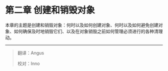 # 第二章 创建和销毁对象

本章的主题是创建和销毁对象：何时以及如何创建对象、何时以及如何避免创建对象、如何确保及时地销毁它们、以及在对象销毁之前如何管理必须进行的各种清理动。  

---

> 翻译：Angus
> 
> 校对：Inno